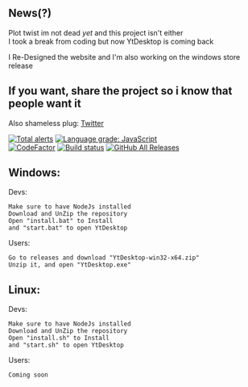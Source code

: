 News(?)
------------
Plot twist im not dead *yet* and this project isn't either            
I took a break from coding but now YtDesktop is coming back              
            
I Re-Designed the website and I'm also working on the windows store release            
              
If you want, share the project so i know that people want it               
------------
Also shameless plug: [Twitter](https://twitter.com/MrAlexEsisteGia)


[![Total alerts](https://img.shields.io/lgtm/alerts/g/MrAlexEsisteGia/YtDesktop.svg?style=flat-square&?logo=lgtm&logoWidth=18)](https://lgtm.com/projects/g/MrAlexEsisteGia/YtDesktop/alerts/) 
[![Language grade: JavaScript](https://img.shields.io/lgtm/grade/javascript/g/MrAlexEsisteGia/YtDesktop.svg?style=flat-square&?logo=lgtm&logoWidth=18)](https://lgtm.com/projects/g/MrAlexEsisteGia/YtDesktop/context:javascript)  
[![CodeFactor](https://www.codefactor.io/repository/github/mralexesistegia/ytdesktop/badge?style=flat-square)](https://www.codefactor.io/repository/github/mralexesistegia/ytdesktop)
[![Build status](https://ci.appveyor.com/api/projects/status/l13q29nr44xc1xow/branch/master?svg=true&?style=flat-square)](https://ci.appveyor.com/project/MrAlexEsisteGia/ytdesktop/branch/master)
[![GitHub All Releases](https://img.shields.io/github/downloads/MrAlexEsisteGia/YtDesktop/total?style=flat-square)](https://github.com/MrAlexEsisteGia/YtDesktop/releases)

Windows:           
----------------------          
Devs:            
```   
Make sure to have NodeJs installed         
Download and UnZip the repository      
Open "install.bat" to Install           
and "start.bat" to open YtDesktop            
```
Users:               
```
Go to releases and download "YtDesktop-win32-x64.zip"          
Unzip it, and open "YtDesktop.exe"                    
```           
Linux:          
------------            
Devs:            
```           
Make sure to have NodeJs installed           
Download and UnZip the repository          
Open "install.sh" to Install          
and "start.sh" to open YtDesktop            
```
Users:         
```
Coming soon             
```
